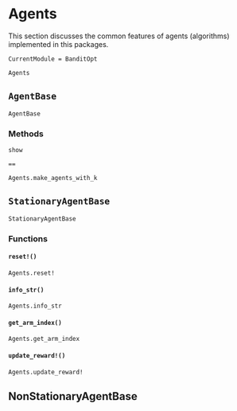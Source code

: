 # Agents
This section discusses the common features of agents (algorithms) implemented in
this packages.
```@meta
CurrentModule = BanditOpt
```

```@docs
Agents
```

## `AgentBase`
```@docs
AgentBase
```
### Methods
```@docs
show
```
```@docs
==
```
```@docs
Agents.make_agents_with_k
```

## `StationaryAgentBase`
```@docs
StationaryAgentBase
```
### Functions
#### `reset!()`
```@docs
Agents.reset!
```
#### `info_str()`
```@docs
Agents.info_str
```
#### `get_arm_index()`
```@docs
Agents.get_arm_index
```
#### `update_reward!()`
```@docs
Agents.update_reward!
```

## NonStationaryAgentBase
